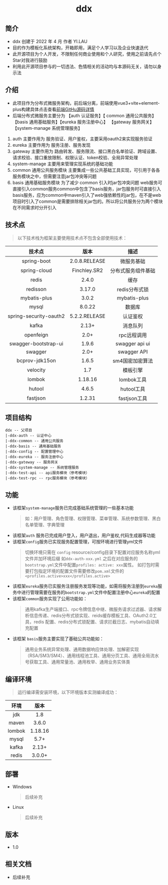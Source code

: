 <h1 align="center">ddx</h1>

## 简介
- ddx 创建于 2022 年 4 月 作者 YI.LAU 
- 目的作为模板化系统架构，开箱即用，满足个人学习以及企业快速迭代
- 此开源项目为个人开发，不限制任何商业使用和个人研究，使用之前请先点个Star对我进行鼓励
- 利用此开源项目参与的一切违法、色情相关的活动均与本源码无关，请勿以身示法

## 介绍
- 此项目作为分布式微服务架构，前后端分离，前端使用vue3+vite+element-plus构建具体点击查看[前端GitHu源码详情](https://github.com/LauYi-a/ddx-web) 
- 后端分布式微服务主要分为 【auth 认证服务】【 common 通用公共服务】【basis 通用基础服务】【eureka 服务注册中心】 【gateway 服务网关】 【system-manage 系统管理服务】
1. auth 主要作用为 服务验证、用户鉴权，主要采用oauth2来实现服务验证
2. eureka 主要作用为 服务注册、服务发现
3. gateway 主要作用为 路由转发、服务限流、接口黑白名单验证、跨域设置、请求校验、接口重放限制、权限认证、token校验、全局异常处理
4. system-manage 主要用来管理实现系统的基础功能 
5. common 通用公共服务模块 主要集成一些公共基础工具实现，可引用于各各服务模块之中，但需要注意jar包冲突等问题
6. basis 通用基础服务模块 为了减少 common 引入时jar包冲突问题 web服务可直接引入common服务common中包含了basis服务，jar包服务时可直接引入basis服务，应为common中maven引入了web强依赖性的jar包，在不是web项目时引入了common是需要排除相关jar包的。所以将公共服务分为两个模块在不同需求时分开引入
## 技术点
> 以下技术栈为框架主要使用技术点不包含全部使用技术：

|  技术点   |   版本    | 描述 |
| :-----: | :-------: | :-----: |
|   spring-boot   | 2.0.8.RELEASE | 微服务基础
|  spring-cloud  |   Finchley.SR2   | 分布式服务组件基础
| redis  |  2.4.0 | 缓存
|  redisson  |   3.17.0   | redis分布式锁
|  mybatis-plus  |   3.0.2    | mybatis-plus
|  mysql  |  8.0.22    | 数据库
|  spring-security-oauth2  |  5.2.2.RELEASE    | 认证鉴权
|  kafka  |  2.13+    | 消息队列
|  openfeign  |  2.0+    | rpc远程调用
|  swagger-bootstrap-ui  |  1.9.6    | swagger api ui
|  swagger  |  2.0+    | swagger API
|  bcprov-jdk15on  |  1.6.5   | sm4国密加密算法
|  velocity  |  1.7   | 模板引擎
|  lombok  |  1.18.16  | lombok工具
|  hutool  |  4.6.5  | hutool工具
|  fastjson  |  1.2.31  | fastjson工具

## 项目结构
```
ddx -- 父项目
|-ddx-auth -- 认证中心
|-ddx-common -- 通用公共服务
|-ddx-basis -- 通用基础服务
|-ddx-config -- 配置管理中心
|-ddx-eureka -- 服务注册中心
|-ddx-gateway -- 服务网关
|-ddx-system-manage -- 系统管理服务
|-ddx-test-api -- api服务模块（参考模块）
|-ddx-test-rpc -- rpc服务模块（参考模块）
```

## 功能
- 该框架`system-manage`服务已完成基础系统管理的一些基本功能
    >如：用户管理、角色管理、权限管理、菜单管理、系统参数管理、黑白名单管理、字典管理
- 该框架`auth` 服务已完成用户登入，用户退出，用户鉴权,代码生成器等功能
- 该框架`config`服务已实现服务配置管理，可按环境进行管理yml文件
    >切换环境只需在 `config` resource/config目录下配置对应服务名称yml文件并加环境后缀 如`ddx-auth-xxx.yml`
之后在对应服务的 `bootstrap.yml`文件中配置`profiles: active: xxx`属性。
如打包时需要打包指定环境的配置文件需要修改`pom.xml`文件的`<profiles.active>xxx</profiles.active>`
- 该框架`eureka`服务已实服务注册服务发现等功能，如需将服务注册到`eureka`服务中进行管理需要在服务的`bootstrap.yml`文件中配置注册中心`eureka`的配置
- 该框架`common`服务实现了公用功能如：
    >通用kafka生产端接口、rpc令牌信息中继、微服务请求过滤器、请求解析信息传递、redis分布式锁实现、reids缓存模板工具、OAuth2.0工具，redis 配置、redis分布式锁配置、请求拦截日志、mybatis自动填充配置
- 该框架 `basis`服务主要实现了基础公共功能如：
    >通用业务系统异常处理、通用数据响应体处理、加解密实现（RSA/SM3/SM4）、通用线程池工具、通用分页工具、通用全局流水号获取工具、通用常量池、通用枚举、通用业务实体类
## 编译环境

> 运行编译需安装环境，以下环境版本实测编译成功：

|  环境   |   版本    |
| :-----: | :-------: |
|   jdk   | 1.8 |
|  maven  |   3.6.0   |
| lombok  |  1.18.16  |
|  mysql  |   5.7+    |
|  kafka  |   2.13+    |
|  redis  |   3.0.0+    |

## 部署
* Windows
    > 后续补充 
* Linux
    > 后续补充

## 版本
- 1.0

## 相关文档
- 后续补充